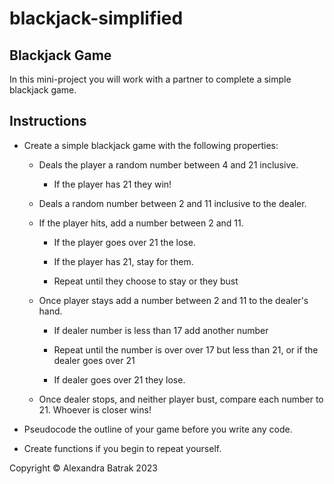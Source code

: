 # blackjack-simplified

## Blackjack Game

In this mini-project you will work with a partner to complete a simple blackjack game.

## Instructions

- Create a simple blackjack game with the following properties:

  - Deals the player a random number between 4 and 21 inclusive.

    - If the player has 21 they win!

  - Deals a random number between 2 and 11 inclusive to the dealer.

  - If the player hits, add a number between 2 and 11.

    - If the player goes over 21 the lose.

    - If the player has 21, stay for them.

    - Repeat until they choose to stay or they bust

  - Once player stays add a number between 2 and 11 to the dealer's hand.

    - If dealer number is less than 17 add another number

    - Repeat until the number is over over 17 but less than 21, or if the dealer goes over 21

    - If dealer goes over 21 they lose.

  - Once dealer stops, and neither player bust, compare each number to 21. Whoever is closer wins!

- Pseudocode the outline of your game before you write any code.

- Create functions if you begin to repeat yourself.

Copyright © Alexandra Batrak 2023
